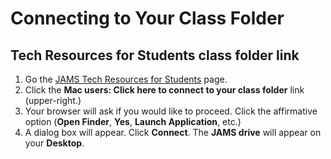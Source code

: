 # Connecting to Your Class Folder

## Tech Resources for Students class folder link

1. Go the [JAMS Tech Resources for Students](http://uwm.edu/journalism-advertising-media-studies/student-resources/tech-resources/) page.&#x20;
2. Click the **Mac users: Click here to connect to your class folder** link (upper-right.)
3. Your browser will ask if you would like to proceed. Click the affirmative option (**Open Finder**, **Yes**, **Launch Application**, etc.)
4. A dialog box will appear. Click **Connect**. The **JAMS drive** will appear on your **Desktop**.

